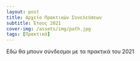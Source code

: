 ```yaml
---
layout: post
title: Αρχείο Πρακτικών Συνελεύσεων
subtitle: Έτους 2021
cover-img: /assets/img/path.jpg
tags: [Πρακτικά]
---
```



Εδώ θα μπουν σύνδεσμοι με τα πρακτικά του 2021